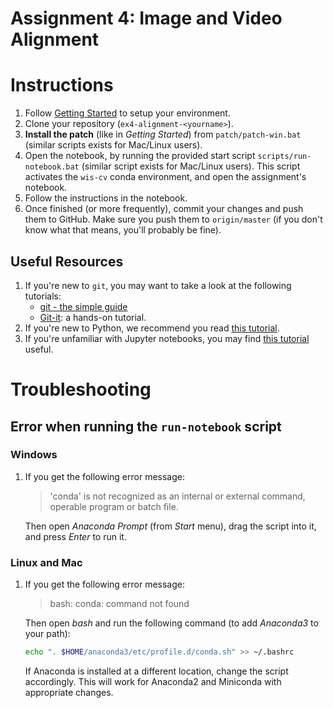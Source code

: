 # Assignment 4: Image and Video Alignment

# Instructions
1. Follow [Getting Started](https://github.com/wis-intro-vision-2019/getting-started) to setup your environment.
2. Clone your repository (`ex4-alignment-<yourname>`).
3. **Install the patch** (like in _Getting Started_) from `patch/patch-win.bat` (similar scripts exists for Mac/Linux users).
3. Open the notebook, by running the provided start script `scripts/run-notebook.bat` (similar script exists for Mac/Linux users). This script activates the `wis-cv` conda environment, and open the assignment's notebook.
4. Follow the instructions in the notebook.  
5. Once finished (or more frequently), commit your changes and push them to GitHub. Make sure you push them to `origin/master` (if you don't know what that means, you'll probably be fine).

## Useful Resources
1. If you're new to `git`, you may want to take a look at the following tutorials:
    - [git - the simple guide](http://rogerdudler.github.io/git-guide/)
    - [Git-it](https://github.com/jlord/git-it-electron#what-to-install): a hands-on tutorial.
2. If you're new to Python, we recommend you read [this tutorial](http://cs231n.github.io/python-numpy-tutorial/).
3. If you're unfamiliar with Jupyter notebooks, you may find [this tutorial](https://www.dataquest.io/blog/jupyter-notebook-tutorial/) useful.

# Troubleshooting
## Error when running the `run-notebook` script
### Windows
1. If you get the following error message:
    > 'conda' is not recognized as an internal or external command, operable program or batch file.

    Then open *Anaconda Prompt* (from *Start* menu), drag the script into it, and press *Enter* to run it.

### Linux and Mac
1. If you get the following error message:
    > bash: conda: command not found

    Then open *bash* and run the following command (to add *Anaconda3* to your path):
    ```bash
    echo ". $HOME/anaconda3/etc/profile.d/conda.sh" >> ~/.bashrc
    ```
    If Anaconda is installed at a different location, change the script accordingly. This will work for Anaconda2 and Miniconda with appropriate changes.
